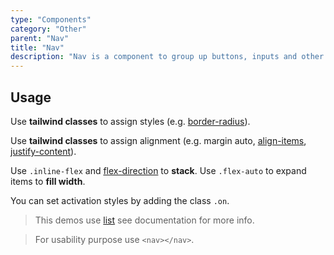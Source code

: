 ```yaml
---
type: "Components"
category: "Other"
parent: "Nav"
title: "Nav"
description: "Nav is a component to group up buttons, inputs and other content."
---
```


## Usage

Use **tailwind classes** to assign styles (e.g. [border-radius](https://tailwindcss.com/docs/border-radius)).

Use **tailwind classes** to assign alignment (e.g. margin auto, [align-items](https://tailwindcss.com/docs/align-items), [justify-content](https://tailwindcss.com/docs/justify-content)).

Use `.inline-flex` and [flex-direction](https://tailwindcss.com/docs/flex-direction) to **stack**. Use `.flex-auto` to expand items to **fill width**.

You can set activation styles by adding the class `.on`.

> This demos use [list](/components/list) see documentation for more info.

> For usability purpose use `<nav></nav>`.

<demo>
  <demoinline src="demos/components/nav/usage">
  </demoinline>
</demo>
